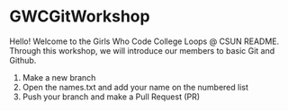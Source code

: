 # GWCGitWorkshop
Hello! Welcome to the Girls Who Code College Loops @ CSUN README.
Through this workshop, we will introduce our members to basic Git and Github. 
1. Make a new branch
2. Open the names.txt and add your name on the numbered list
3. Push your branch and make a Pull Request (PR)
